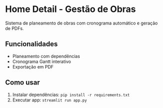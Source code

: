 # Home Detail - Gestão de Obras

Sistema de planeamento de obras com cronograma automático e geração de PDFs.

## Funcionalidades
- Planeamento com dependências
- Cronograma Gantt interativo
- Exportação em PDF

## Como usar
1. Instalar dependências: `pip install -r requirements.txt`
2. Executar app: `streamlit run app.py`
